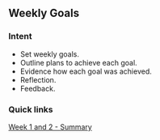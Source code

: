 ## Weekly Goals

### Intent
- Set weekly goals.
- Outline plans to achieve each goal.
- Evidence how each goal was achieved.
- Reflection.
- Feedback.

### Quick links
[Week 1 and 2 - Summary](https://github.com/AUTOMCAS/LearningJourney/blob/main/progress_tracker/week_1_and_2.md)